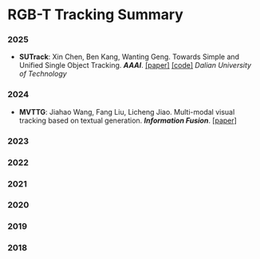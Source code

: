 # RGB-T Tracking Summary

### 2025
* **SUTrack**: Xin Chen, Ben Kang, Wanting Geng. Towards Simple and Unified Single Object Tracking. **_AAAI_**. [[paper]]() [[code]]() _Dalian University of Technology_

### 2024

* **MVTTG**: Jiahao Wang, Fang Liu, Licheng Jiao. Multi-modal visual tracking based on textual generation. **_Information Fusion_**. [[paper]](https://www.sciencedirect.com/science/article/pii/S1566253524003099)



### 2023

### 2022

### 2021

### 2020

### 2019


### 2018
